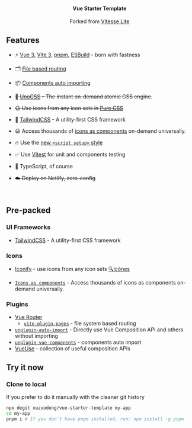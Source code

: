 <h4 align='center'>
<b>Vue Starter Template</b>
</h4>

<p align='center'>
Forked from <a href="https://github.com/antfu/vitesse-lite">Vitesse Lite</a>
</p>

## Features

- ⚡️ [Vue 3](https://github.com/vuejs/core), [Vite 3](https://github.com/vitejs/vite), [pnpm](https://pnpm.io/), [ESBuild](https://github.com/evanw/esbuild) - born with fastness

- 🗂 [File based routing](./src/pages)

- 📦 [Components auto importing](./src/components)

- ~~🎨 [UnoCSS](https://github.com/antfu/unocss) - The instant on-demand atomic CSS engine.~~

- ~~😃 Use icons from any icon sets in [Pure CSS](https://github.com/antfu/unocss/tree/main/packages/preset-icons)~~

- 🎨 [TailwindCSS](https://tailwindcss.com/) - A utility-first CSS framework

- 😃 Access thousands of [icons as components](https://github.com/antfu/unplugin-icons) on-demand universally.

- 🔥 Use the [new `<script setup>` style](https://github.com/vuejs/rfcs/pull/227)

- ✅ Use [Vitest](http://vitest.dev/) for unit and components testing

- 🦾 TypeScript, of course

- ~~☁️ Deploy on Netlify, zero-config~~

<br>

## Pre-packed

### UI Frameworks

- [TailwindCSS](https://tailwindcss.com/) - A utility-first CSS framework

### Icons

- [Iconify](https://iconify.design) - use icons from any icon sets [🔍Icônes](https://icones.netlify.app/)

- [`Icons as components`](https://github.com/antfu/unplugin-icons) - Access thousands of icons as components on-demand universally.

### Plugins

- [Vue Router](https://github.com/vuejs/vue-router)
  - [`vite-plugin-pages`](https://github.com/hannoeru/vite-plugin-pages) - file system based routing
- [`unplugin-auto-import`](https://github.com/antfu/unplugin-auto-import) - Directly use Vue Composition API and others without importing
- [`unplugin-vue-components`](https://github.com/antfu/unplugin-vue-components) - components auto import
- [VueUse](https://github.com/antfu/vueuse) - collection of useful composition APIs

## Try it now

### Clone to local

If you prefer to do it manually with the cleaner git history

```bash
npx degit xuzuodong/vue-starter-template my-app
cd my-app
pnpm i # If you don't have pnpm installed, run: npm install -g pnpm
```
